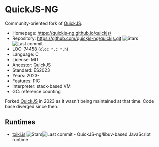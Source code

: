 # QuickJS-NG

Community-oriented fork of [QuickJS](quickjs.md).

* Homepage:    https://quickjs-ng.github.io/quickjs/
* Repository:  https://github.com/quickjs-ng/quickjs.git <span class="shields"><img src="https://img.shields.io/github/stars/quickjs-ng/quickjs?label=&style=flat-square" alt="Stars" title="Stars"><img src="https://img.shields.io/github/last-commit/quickjs-ng/quickjs?label=&style=flat-square" alt="Last commit" title="Last commit"></span>
* LOC:         74458 (`cloc *.c *.h`)
* Language:    C
* License:     MIT
* Ancestor:    [QuickJS](quickjs.md)
* Standard:    ES2023
* Years:       2023-
* Features:    PIC
* Interpreter: stack-based VM
* GC:          reference counting

Forked [QuickJS](quickjs.md) in 2023 as it wasn't being maintained at that time. Code base diverged since then.

## Runtimes

* [txiki.js](https://github.com/saghul/txiki.js) <span class="shields"><img src="https://img.shields.io/github/stars/saghul/txiki.js?label=&style=flat-square" alt="Stars" title="Stars"><img src="https://img.shields.io/github/last-commit/saghul/txiki.js?label=&style=flat-square" alt="Last commit" title="Last commit"></span> - QuickJS-ng/libuv-based JavaScript runtime
